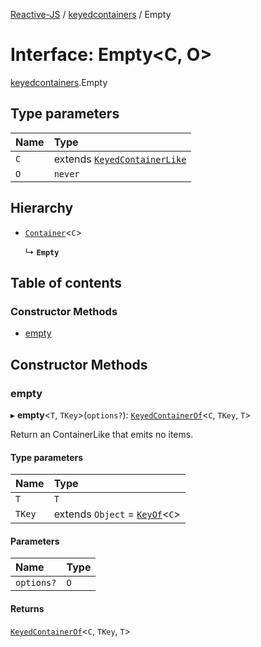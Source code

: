 [Reactive-JS](../README.md) / [keyedcontainers](../modules/keyedcontainers.md) / Empty

# Interface: Empty<C, O\>

[keyedcontainers](../modules/keyedcontainers.md).Empty

## Type parameters

| Name | Type |
| :------ | :------ |
| `C` | extends [`KeyedContainerLike`](keyedcontainers.KeyedContainerLike.md) |
| `O` | `never` |

## Hierarchy

- [`Container`](containers.Container.md)<`C`\>

  ↳ **`Empty`**

## Table of contents

### Constructor Methods

- [empty](keyedcontainers.Empty.md#empty)

## Constructor Methods

### empty

▸ **empty**<`T`, `TKey`\>(`options?`): [`KeyedContainerOf`](../modules/keyedcontainers.md#keyedcontainerof)<`C`, `TKey`, `T`\>

Return an ContainerLike that emits no items.

#### Type parameters

| Name | Type |
| :------ | :------ |
| `T` | `T` |
| `TKey` | extends `Object` = [`KeyOf`](../modules/keyedcontainers.md#keyof)<`C`\> |

#### Parameters

| Name | Type |
| :------ | :------ |
| `options?` | `O` |

#### Returns

[`KeyedContainerOf`](../modules/keyedcontainers.md#keyedcontainerof)<`C`, `TKey`, `T`\>
